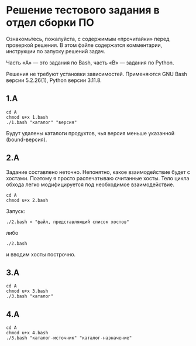 # Решение тестового задания в отдел сборки ПО

Ознакомьтесь, пожалуйста, с содержимым &laquo;прочитайки&raquo; перед проверкой решения. В этом файле содержатся комментарии, инструкции по запуску решений задач.

Часть &laquo;A&raquo; &mdash; это задания по Bash, часть &laquo;B&raquo; &mdash; задания по Python.

Решения не требуют установки зависимостей. Применяются GNU Bash версии 5.2.26(1), Python версии 3.11.8.

## 1.A

```shell
cd A
chmod u+x 1.bash
./1.bash "каталог" "версия"
```

Будут удалены каталоги продуктов, чья версия меньше указанной (bound-версия).

## 2.A

Задание составлено неточно. Непонятно, какое взаимодействие будет с хостами. Поэтому я просто распечатываю считанные хосты. Тело цикла обхода легко модифицируется под необходимое взаимодействие.

```shell
cd A
chmod u+x 2.bash
```

Запуск:

```shell
./2.bash < "файл, представляющий список хостов"
```

либо

```shell
./2.bash
```

и вводим хосты построчно.

## 3.A

```shell
cd A
chmod u+x 3.bash
./3.bash "каталог"
```

## 4.A

```shell
cd A
chmod u+x 4.bash
./3.bash "каталог-источник" "каталог-назначение"
```
